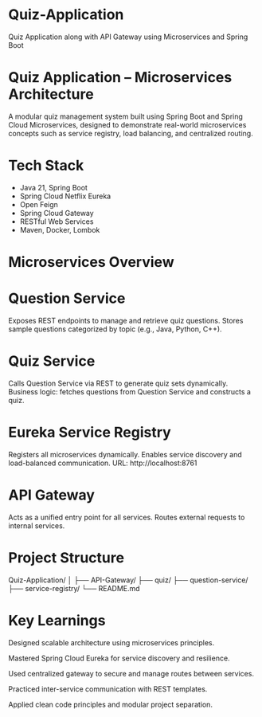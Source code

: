 # Quiz-Application
Quiz Application along with API Gateway using Microservices and Spring Boot

# Quiz Application – Microservices Architecture
A modular quiz management system built using Spring Boot and Spring Cloud Microservices, designed to demonstrate real-world microservices concepts such as service registry, load balancing, and centralized routing.

# Tech Stack
* Java 21, Spring Boot
* Spring Cloud Netflix Eureka
* Open Feign
* Spring Cloud Gateway
* RESTful Web Services
* Maven, Docker, Lombok

# Microservices Overview
# Question Service
Exposes REST endpoints to manage and retrieve quiz questions.
Stores sample questions categorized by topic (e.g., Java, Python, C++).

# Quiz Service
Calls Question Service via REST to generate quiz sets dynamically.
Business logic: fetches questions from Question Service and constructs a quiz.

# Eureka Service Registry
Registers all microservices dynamically.
Enables service discovery and load-balanced communication.
URL: http://localhost:8761

# API Gateway
Acts as a unified entry point for all services.
Routes external requests to internal services.

# Project Structure
Quiz-Application/
│
├── API-Gateway/
├── quiz/
├── question-service/
├── service-registry/
└── README.md

# Key Learnings
Designed scalable architecture using microservices principles.

Mastered Spring Cloud Eureka for service discovery and resilience.

Used centralized gateway to secure and manage routes between services.

Practiced inter-service communication with REST templates.

Applied clean code principles and modular project separation.
